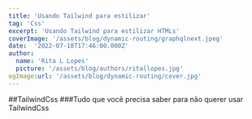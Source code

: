 ```yaml
---
title: 'Usando Tailwind para estilizar'
tag: 'Css'
excerpt: 'Usando Tailwind para estilizar HTMLs'
coverImage: '/assets/blog/dynamic-routing/graphqlnext.jpeg'
date:  '2022-07-18T17:46:00.000Z'
author:
  name: 'Rita L Lopes'
  picture: '/assets/blog/authors/ritallopes.jpg'
ogImage:url: '/assets/blog/dynamic-routing/cover.jpg'
---
```


##TailwindCss    ###Tudo que você precisa saber para não querer usar   TailwindCss